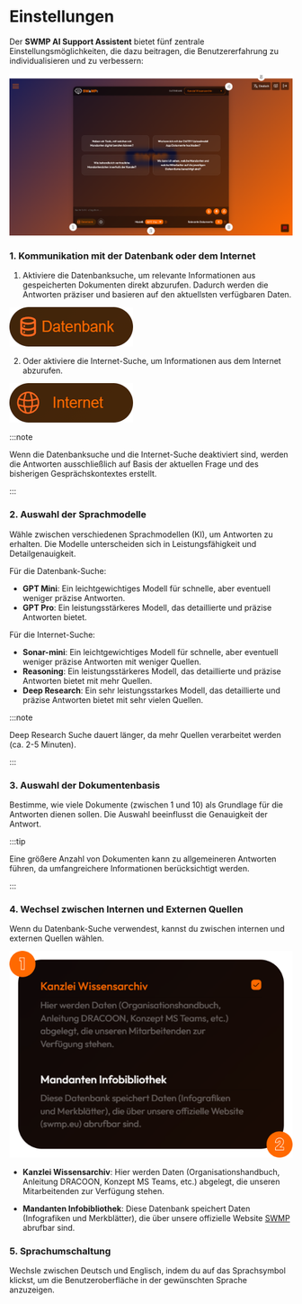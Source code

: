 # Einstellungen

Der **SWMP AI Support Assistent** bietet fünf zentrale Einstellungsmöglichkeiten, die dazu beitragen, die Benutzererfahrung zu individualisieren und zu verbessern:

![SWMP AI Support Assistent](img/settings.png)

### 1. Kommunikation mit der Datenbank oder dem Internet

1. Aktiviere die Datenbanksuche, um relevante Informationen aus gespeicherten Dokumenten direkt abzurufen. Dadurch werden die Antworten präziser und basieren auf den aktuellsten verfügbaren Daten.

![SWMP AI Support Assistent](img/database.png)

2. Oder aktiviere die Internet-Suche, um Informationen aus dem Internet abzurufen.

![SWMP AI Support Assistent](img/internet.png)

:::note

Wenn die Datenbanksuche und die Internet-Suche deaktiviert sind, werden die Antworten ausschließlich auf Basis der aktuellen Frage und des bisherigen Gesprächskontextes erstellt.

:::

### 2. Auswahl der Sprachmodelle
Wähle zwischen verschiedenen Sprachmodellen (KI), um Antworten zu erhalten. Die Modelle unterscheiden sich in Leistungsfähigkeit und Detailgenauigkeit.

Für die Datenbank-Suche:
- **GPT Mini**: Ein leichtgewichtiges Modell für schnelle, aber eventuell weniger präzise Antworten.
- **GPT Pro**: Ein leistungsstärkeres Modell, das detaillierte und präzise Antworten bietet.

Für die Internet-Suche:
- **Sonar-mini**: Ein leichtgewichtiges Modell für schnelle, aber eventuell weniger präzise Antworten mit weniger Quellen.
- **Reasoning**: Ein leistungsstärkeres Modell, das detaillierte und präzise Antworten bietet mit mehr Quellen.
- **Deep Research**: Ein sehr leistungsstarkes Modell, das detaillierte und präzise Antworten bietet mit sehr vielen Quellen.

:::note

Deep Research Suche dauert länger, da mehr Quellen verarbeitet werden (ca. 2-5 Minuten).

:::

### 3. Auswahl der Dokumentenbasis
Bestimme, wie viele Dokumente (zwischen 1 und 10) als Grundlage für die Antworten dienen sollen. Die Auswahl beeinflusst die Genauigkeit der Antwort.

:::tip

Eine größere Anzahl von Dokumenten kann zu allgemeineren Antworten führen, da umfangreichere Informationen berücksichtigt werden.

:::

### 4. Wechsel zwischen Internen und Externen Quellen

Wenn du Datenbank-Suche verwendest, kannst du zwischen internen und externen Quellen wählen.

![SWMP AI Support Assistent ](img/databases.png)

* **Kanzlei Wissensarchiv**: Hier werden Daten (Organisationshandbuch, Anleitung DRACOON, Konzept MS Teams, etc.) abgelegt, die unseren Mitarbeitenden zur Verfügung stehen.

* **Mandanten Infobibliothek**: Diese Datenbank speichert Daten (Infografiken und Merkblätter), die über unsere offizielle Website [SWMP](https://swmp.eu) abrufbar sind.


### 5. Sprachumschaltung
Wechsle zwischen Deutsch und Englisch, indem du auf das Sprachsymbol klickst, um die Benutzeroberfläche in der gewünschten Sprache anzuzeigen.

